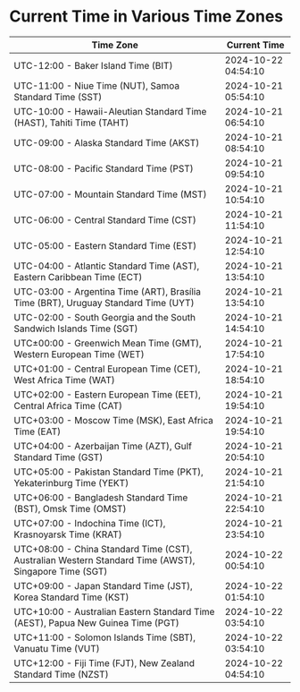 # Current Time in Various Time Zones

| Time Zone | Current Time |
|-----------|--------------|
| UTC-12:00 - Baker Island Time (BIT) | 2024-10-22 04:54:10 |
| UTC-11:00 - Niue Time (NUT), Samoa Standard Time (SST) | 2024-10-21 05:54:10 |
| UTC-10:00 - Hawaii-Aleutian Standard Time (HAST), Tahiti Time (TAHT) | 2024-10-21 06:54:10 |
| UTC-09:00 - Alaska Standard Time (AKST) | 2024-10-21 08:54:10 |
| UTC-08:00 - Pacific Standard Time (PST) | 2024-10-21 09:54:10 |
| UTC-07:00 - Mountain Standard Time (MST) | 2024-10-21 10:54:10 |
| UTC-06:00 - Central Standard Time (CST) | 2024-10-21 11:54:10 |
| UTC-05:00 - Eastern Standard Time (EST) | 2024-10-21 12:54:10 |
| UTC-04:00 - Atlantic Standard Time (AST), Eastern Caribbean Time (ECT) | 2024-10-21 13:54:10 |
| UTC-03:00 - Argentina Time (ART), Brasília Time (BRT), Uruguay Standard Time (UYT) | 2024-10-21 13:54:10 |
| UTC-02:00 - South Georgia and the South Sandwich Islands Time (SGT) | 2024-10-21 14:54:10 |
| UTC±00:00 - Greenwich Mean Time (GMT), Western European Time (WET) | 2024-10-21 17:54:10 |
| UTC+01:00 - Central European Time (CET), West Africa Time (WAT) | 2024-10-21 18:54:10 |
| UTC+02:00 - Eastern European Time (EET), Central Africa Time (CAT) | 2024-10-21 19:54:10 |
| UTC+03:00 - Moscow Time (MSK), East Africa Time (EAT) | 2024-10-21 19:54:10 |
| UTC+04:00 - Azerbaijan Time (AZT), Gulf Standard Time (GST) | 2024-10-21 20:54:10 |
| UTC+05:00 - Pakistan Standard Time (PKT), Yekaterinburg Time (YEKT) | 2024-10-21 21:54:10 |
| UTC+06:00 - Bangladesh Standard Time (BST), Omsk Time (OMST) | 2024-10-21 22:54:10 |
| UTC+07:00 - Indochina Time (ICT), Krasnoyarsk Time (KRAT) | 2024-10-21 23:54:10 |
| UTC+08:00 - China Standard Time (CST), Australian Western Standard Time (AWST), Singapore Time (SGT) | 2024-10-22 00:54:10 |
| UTC+09:00 - Japan Standard Time (JST), Korea Standard Time (KST) | 2024-10-22 01:54:10 |
| UTC+10:00 - Australian Eastern Standard Time (AEST), Papua New Guinea Time (PGT) | 2024-10-22 03:54:10 |
| UTC+11:00 - Solomon Islands Time (SBT), Vanuatu Time (VUT) | 2024-10-22 03:54:10 |
| UTC+12:00 - Fiji Time (FJT), New Zealand Standard Time (NZST) | 2024-10-22 04:54:10 |
